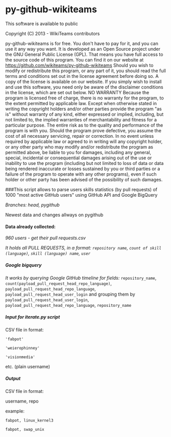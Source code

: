 py-github-wikiteams
===================

This software is available to public

Copyright (C) 2013 - WikiTeams contributors

py-github-wikiteams is for free. You don't have to pay for it, and you can use it any way you want. It is developed as an Open Source project under the GNU General Public License (GPL). That means you have full access to the source code of this program. You can find it on our website at https://github.com/wikiteams/py-github-wikiteams Should you wish to modify or redistribute this program, or any part of it, you should read the full terms and conditions set out in the license agreement before doing so. A copy of the license is available on our website. If you simply wish to install and use this software, you need only be aware of the disclaimer conditions in the license, which are set out below. NO WARRANTY Because the program is licensed free of charge, there is no warranty for the program, to the extent permitted by applicable law. Except when otherwise stated in writing the copyright holders and/or other parties provide the program "as is" without warranty of any kind, either expressed or implied, including, but not limited to, the implied warranties of merchantability and fitness for a particular purpose. The entire risk as to the quality and performance of the program is with you. Should the program prove defective, you assume the cost of all necessary servicing, repair or correction. In no event unless required by applicable law or agreed to in writing will any copyright holder, or any other party who may modify and/or redistribute the program as permitted above, be liable to you for damages, including any general, special, incidental or consequential damages arising out of the use or inability to use the program (including but not limited to loss of data or data being rendered inaccurate or losses sustained by you or third parties or a failure of the program to operate with any other programs), even if such holder or other party has been advised of the possibility of such damages.

###This script allows to parse users skills statistics (by pull requests) of 1000 "most active GitHub users" using GitHub API and Google BigQuery

*Branches: head, pygithub*

Newest data and changes allways on pygithub

#### Data already collected:

*960 users - get their pull requests.csv*

*It holds all PULL REQUESTS, in a format: `repository name`, `count of skill (language)`, `skill (language) name`, `user`*

##### Google bigquery

*It works by querying Google GitHub timeline for fields:* `repository_name`, `count(payload_pull_request_head_repo_language)`, `payload_pull_request_head_repo_language`, `payload_pull_request_head_user_login`
and grouping them by `payload_pull_request_head_user_login`, `payload_pull_request_head_repo_language`, `repository_name`

##### Input for iterate.py script

CSV file in format:

`'fabpot'`

`'weierophinney'`

`'visionmedia'`

etc. (plain username)

##### Output

CSV file in format:

username, repo

example:

`fabpot, linux_kernel3`

`fabpot, swap_unix`
